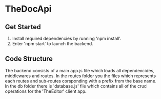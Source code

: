 TheDocApi
==============
## Get Started
1. Install required dependencies by running 'npm install'.
2. Enter 'npm start' to launch the backend.

## Code Structure
The backend consists of a main app.js file which loads all dependencides, middlewares and routes. In the routes folder you the files which represents each routes and sub-routes corsponding with a prefix from the base name. In the db folder there is 'database.js' file which contains all of the crud operations for the 'TheEditor' client app.